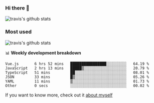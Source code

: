 ### Hi there 👋

<!--
**HondryTravis/HondryTravis** is a ✨ _special_ ✨ repository because its `README.md` (this file) appears on your GitHub profile.

Here are some ideas to get you started:

- 🔭 I’m currently working on ...
- 🌱 I’m currently learning ...
- 👯 I’m looking to collaborate on ...
- 🤔 I’m looking for help with ...
- 💬 Ask me about ...
- 📫 How to reach me: ...
- 😄 Pronouns: ...
- ⚡ Fun fact: ...
-->

![travis's github stats](https://github-readme-stats.vercel.app/api?username=HondryTravis&hide=stars)
### Most used
![travis's github stats](https://github-readme-stats.anuraghazra1.vercel.app/api/top-langs/?username=HondryTravis&layout=compact&hide_title=true)

📊 **Weekly development breakdown**

<!--START_SECTION:waka-->

```text
Vue.js       6 hrs 52 mins   ████████████████░░░░░░░░░   64.19 %
JavaScript   2 hrs 13 mins   █████▒░░░░░░░░░░░░░░░░░░░   20.79 %
TypeScript   51 mins         ██░░░░░░░░░░░░░░░░░░░░░░░   08.01 %
JSON         33 mins         █▒░░░░░░░░░░░░░░░░░░░░░░░   05.26 %
YAML         11 mins         ▒░░░░░░░░░░░░░░░░░░░░░░░░   01.73 %
Other        0 secs          ░░░░░░░░░░░░░░░░░░░░░░░░░   00.02 %
```

<!--END_SECTION:waka-->

If you want to know more, check out it [about myself](https://hondrytravis.github.io/)
